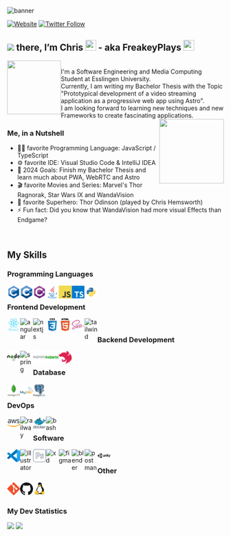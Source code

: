 <!-- Banner -->

![banner](https://user-images.githubusercontent.com/78086475/182039128-4277ac69-4ec6-446a-8411-92397c28e11a.png)

<!-- Shields -->

[![Website](https://img.shields.io/website?down_color=DA1F26&down_message=DOWN&label=Portfolio&style=for-the-badge&up_color=83B81A&up_message=UP&url=https://chrismerck.dev)](https://chrismerck.dev)
[![Twitter Follow](https://img.shields.io/twitter/follow/freakeyplays?color=1DA1F2&logo=TWITTER&style=for-the-badge)](https://twitter.com/FreakeyPlays)

<!-- About me -->

## <img src="https://media.giphy.com/media/g0jg6lMcNORSlOv9Zb/giphy.gif" height="35px"> there, I’m Chris <img src="https://media.giphy.com/media/RlMdnpMSCrSUMxGyY6/giphy.gif" width="25px" height="25px"> - aka FreakeyPlays <img src="https://media.giphy.com/media/hvRJCLFzcasrR4ia7z/giphy.gif" width="25px" height="25px">

<img src="https://media.giphy.com/media/ttKcn2vlNotd8NfW09/giphy.gif" align="left" width="125px" height="125px">

<br>
I'm a Software Engineering and Media Computing Student at Esslingen University.<br />
Currently, I am writing my Bachelor Thesis with the Topic "Prototypical development of a video streaming application as a progressive web app using Astro".<br />
I am looking forward to learning new techniques and new Frameworks to create fascinating applications.
  
<br clear="left"/>

<img src="https://media.giphy.com/media/P0AAYrAqanwv3BVthV/giphy.gif" align="right" width="150px" height="150px">

### Me, in a Nutshell

- 🧑‍💻 favorite Programming Language: JavaScript / TypeScript
- ⚙️ favorite IDE: Visual Studio Code & IntelliJ IDEA
- 🥅 2024 Goals: Finish my Bachelor Thesis and learn much about PWA, WebRTC and Astro
- 🎬 favorite Movies and Series: Marvel's Thor Ragnorak, Star Wars IX and WandaVision
- 🦸 favorite Superhero: Thor Odinson (played by Chris Hemsworth)
- ⚡ Fun fact: Did you know that WandaVision had more visual Effects than Endgame?

<br clear="right"/>

<!-- My Languages, Frameworks and Tools -->

## My Skills

### Programming Languages

<img align="left" alt="C" width="30x" src="https://raw.githubusercontent.com/devicons/devicon/master/icons/c/c-original.svg" />
<img align="left" alt="C++" width="30x" src="https://raw.githubusercontent.com/devicons/devicon/9f4f5cdb393299a81125eb5127929ea7bfe42889/icons/cplusplus/cplusplus-original.svg" />
<img align="left" alt="C#" width="30x" src="https://raw.githubusercontent.com/devicons/devicon/9f4f5cdb393299a81125eb5127929ea7bfe42889/icons/csharp/csharp-original.svg" />
<img align="left" alt="Java" width="30x" src="https://raw.githubusercontent.com/devicons/devicon/9f4f5cdb393299a81125eb5127929ea7bfe42889/icons/java/java-original.svg" />
<img align="left" alt="JavaScript" width="30px" src="https://raw.githubusercontent.com/github/explore/80688e429a7d4ef2fca1e82350fe8e3517d3494d/topics/javascript/javascript.png" />
<img align="left" alt="typescript" width="30" src="https://raw.githubusercontent.com/devicons/devicon/master/icons/typescript/typescript-original.svg"/>
<img align="left" alt="Python" width="30x" src="https://raw.githubusercontent.com/github/explore/80688e429a7d4ef2fca1e82350fe8e3517d3494d/topics/python/python.png" />

<br/>

### Frontend Development

<img src="https://raw.githubusercontent.com/devicons/devicon/master/icons/react/react-original-wordmark.svg" alt="react" width="30" align="left"/>
<img src="https://angular.io/assets/images/logos/angular/angular.svg" alt="angular" width="30" align="left" align="left"/>
<img src="https://cdn.worldvectorlogo.com/logos/nextjs-2.svg" alt="nextjs" width="30" align="left"/>
<img src="https://raw.githubusercontent.com/devicons/devicon/master/icons/css3/css3-original-wordmark.svg" alt="css3" width="30" align="left"/>
<img src="https://raw.githubusercontent.com/devicons/devicon/master/icons/html5/html5-original-wordmark.svg" alt="html5" width="30" align="left"/>
<img src="https://raw.githubusercontent.com/devicons/devicon/master/icons/sass/sass-original.svg" alt="sass" width="30" align="left"/>
<img src="https://www.vectorlogo.zone/logos/tailwindcss/tailwindcss-icon.svg" alt="tailwind" width="30" align="left"/>

<br/>

### Backend Development

<img src="https://raw.githubusercontent.com/devicons/devicon/master/icons/nodejs/nodejs-original-wordmark.svg" alt="nodejs" width="30" align="left"/>
<img src="https://www.vectorlogo.zone/logos/springio/springio-icon.svg" alt="spring" width="30" align="left"/>
<img src="https://raw.githubusercontent.com/devicons/devicon/master/icons/express/express-original-wordmark.svg" alt="express" width="30" align="left"/>
<img src="https://raw.githubusercontent.com/devicons/devicon/master/icons/nginx/nginx-original.svg" alt="nginx" width="30" align="left"/>
<img src="https://raw.githubusercontent.com/devicons/devicon/master/icons/nestjs/nestjs-plain.svg" alt="nestjs" width="30" align="left"/>

<br/>

### Database

<img src="https://raw.githubusercontent.com/devicons/devicon/master/icons/mongodb/mongodb-original-wordmark.svg" alt="mongodb" width="30" align="left"/>
<img src="https://raw.githubusercontent.com/devicons/devicon/master/icons/mysql/mysql-original-wordmark.svg" alt="mysql" width="30" align="left"/>
<img src="https://raw.githubusercontent.com/devicons/devicon/master/icons/postgresql/postgresql-original-wordmark.svg" alt="postgresql" width="30" align="left"/>

<br/>

### DevOps

<img src="https://raw.githubusercontent.com/devicons/devicon/master/icons/amazonwebservices/amazonwebservices-original-wordmark.svg" alt="aws" width="30" align="left"/>
<img src="https://railway.app/brand/logo-light.svg" alt="railway" width="30" align="left" />
<img src="https://raw.githubusercontent.com/devicons/devicon/master/icons/docker/docker-original-wordmark.svg" alt="docker" width="30" align="left"/>
<img src="https://www.vectorlogo.zone/logos/gnu_bash/gnu_bash-icon.svg" alt="bash" width="30" align="left"/>

<br/>

### Software

<img align="left" alt="Visual Studio Code" width="30x" src="https://raw.githubusercontent.com/github/explore/80688e429a7d4ef2fca1e82350fe8e3517d3494d/topics/visual-studio-code/visual-studio-code.png" />
<img src="https://www.vectorlogo.zone/logos/adobe_illustrator/adobe_illustrator-icon.svg" alt="illustrator" width="30" align="left"/>
<img src="https://raw.githubusercontent.com/devicons/devicon/master/icons/photoshop/photoshop-line.svg" alt="photoshop" width="30" align="left"/>
<img src="https://cdn.worldvectorlogo.com/logos/adobe-xd.svg" alt="xd" width="30" align="left"/>
<img src="https://www.vectorlogo.zone/logos/figma/figma-icon.svg" alt="figma" width="30" align="left"/>
<img src="https://download.blender.org/branding/community/blender_community_badge_white.svg" alt="blender" width="30" align="left"/>
<img src="https://www.vectorlogo.zone/logos/getpostman/getpostman-icon.svg" alt="postman" width="30" align="left"/>
<img align="left" alt="Unity" width="30px" src="https://raw.githubusercontent.com/github/explore/main/topics/unity/unity.png" />

<br/>

### Other

<img align="left" alt="Git" width="30px" src="https://raw.githubusercontent.com/devicons/devicon/9f4f5cdb393299a81125eb5127929ea7bfe42889/icons/git/git-original.svg" />
<img align="left" alt="GitHub" width="30px" src="https://raw.githubusercontent.com/github/explore/78df643247d429f6cc873026c0622819ad797942/topics/github/github.png" />
<img src="https://raw.githubusercontent.com/devicons/devicon/master/icons/linux/linux-original.svg" alt="linux" width="30" align="left"/>

<br/><br/>

<!-- GitHub Stats -->

### My Dev Statistics

<p>
<!-- GitHub Stats -->
<img height="150em" src="https://github-readme-stats.vercel.app/api?username=freakeyplays&show_icons=true&hide_border=true&count_private=true&include_all_commits=true&hide_title=true&border_radius=15&theme=dark" />

<!-- Most Used Languages -->
<img height="150em" src="https://github-readme-stats.vercel.app/api/top-langs/?username=freakeyplays&show_icons=true&hide_border=true&layout=compact&langs_count=8&border_radius=15&theme=dark"/>
</p>
